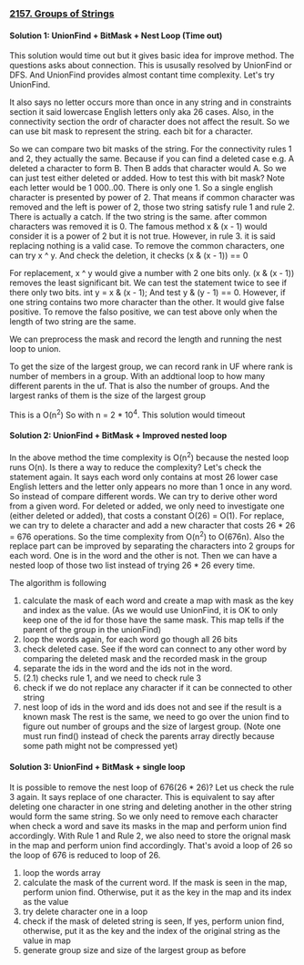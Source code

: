 ### [2157. Groups of Strings](https://leetcode.com/problems/groups-of-strings/)

#### Solution 1: UnionFind + BitMask + Nest Loop (Time out)

This solution would time out but it gives basic idea for improve method.
The questions asks about connection. This is ususally resolved by UnionFind or DFS. And UnionFind provides almost contant time complexity. Let's try UnionFind.

It also says no letter occurs more than once in any string and in constraints section it said lowercase English letters only aka 26 cases. Also, in the connectivity section the ordr of character does not affect the result. So we can use bit mask to represent the string. each bit for a character.

So we can compare two bit masks of the string. For the connectivity rules 1 and 2, they actually the same. Because if you can find a deleted case e.g. A deleted a character to form B. Then B adds that character would A. So we can just test either deleted or added. How to test this with bit mask? Note each letter would be 1 000..00. There is only one 1. So a single english character is presented by power of 2. That means if common character was removed and the left is power of 2, those two string satisfy rule 1 and rule 2. There is actually a catch. If the two string is the same. after common characters was removed it is 0. The famous method x & (x - 1) would consider it is a power of 2 but it is not true. However, in rule 3. it is said replacing nothing is a valid case.
To remove the common characters, one can try x ^ y. And check the deletion, it checks (x & (x - 1)) == 0

For replacement, x ^ y would give a number with 2 one bits only. (x & (x - 1)) removes the least significant bit. We can test the statement twice to see if there only two bits. int y = x & (x - 1); And test y & (y - 1) == 0. However, if one string contains two more character than the other. It would give false positive. To remove the falso positive, we can test above only when the length of two string are the same.

We can preprocess the mask and record the length and running the nest loop to union.

To get the size of the largest group, we can record rank in UF where rank is number of members in a group. With an addtional loop to how many different parents in the uf. That is also the number of groups. And the largest ranks of them  is the size of the largest group

This is a O(n<sup>2</sup>) So with n = 2 * 10<sup>4</sup>. This solution would timeout

#### Solution 2: UnionFind + BitMask + Improved nested loop

In the above method the time complexity is O(n<sup>2</sup>) because the nested loop runs O(n). Is there a way to reduce the complexity? Let's check the statement again. It says each word only contains at most 26 lower case English letters and the letter only appears no more than 1 once in any word. So instead of compare different words. We can try to derive other word from a given word. For deleted or added, we only need to investigate one (either deleted or added), that costs a constant O(26) = O(1). For replace, we can try to delete a character and add a new character that costs 26 * 26 = 676 operations. So the time complexity from O(n<sup>2</sup>)  to O(676n). Also the replace part can be improved by separating the characters into 2 groups for each word. One is in the word and the other is not. Then we can have a nested loop of those two list instead of trying 26 * 26 every time.

The algorithm is following
1. calculate the mask of each word and create a map with mask as the key and index as the value. (As we would use UnionFind, it is OK to only keep one of the id for those have the same mask. This map tells if the parent of the group in the unionFind)
2. loop the words again, for each word go though all 26 bits
  1. check deleted case. See if the word can connect to any other word by comparing the deleted mask and the recorded mask in the group
  2. separate the ids in the word and the ids not in the word.
3. (2.1) checks rule 1, and we need to check rule 3
  1. check if we do not replace any character if it can be connected to other string
  2. nest loop of ids in the word and ids does not and see if the result is a known mask
The rest is the same, we need to go over the union find to figure out number of groups and the size of largest group. (Note one must run find() instead of check the parents array directly because some path might not be compressed yet)

#### Solution 3: UnionFind + BitMask + single loop

It is possible to remove the nest loop of 676(26 * 26)? Let us check the rule 3 again. It says replace of one character. This is equivalent to say after deleting one character in one string and deleting another in the other string would form the same string. So we only need to remove each character when check a word and save its masks in the map and perform union find accordingly. With Rule 1 and Rule 2, we also need to store the orignal mask in the map and perform union find accordingly. That's avoid a loop of 26 so the loop of 676 is reduced to loop of 26.

1. loop the words array
2. calculate the mask of the current word. If the mask is seen in the map, perform union find. Otherwise, put it as the key in the map and its index as the value
3. try delete character one in a loop
4. check if the mask of deleted string is seen, If yes, perform union find, otherwise, put it as the key and the index of the original string as the value in map
5. generate group size and size of the largest group as before